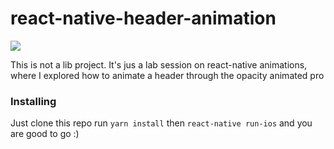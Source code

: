 # react-native-header-animation

![](header-animation.gif)



This is not a lib project. It's jus a lab session on react-native animations, where I explored how to animate a header through the opacity animated pro

### Installing

Just clone this repo run ```yarn install``` then ```react-native run-ios``` and you are good to go :)
